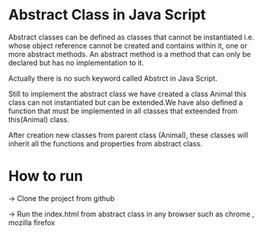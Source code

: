 # Abstract Class in Java Script

Abstract classes can be defined as classes that cannot be instantiated i.e. whose object reference cannot be created and contains within it, one or more abstract methods. An abstract method is a method that can only be declared but has no implementation to it.


Actually there is no such keyword called Abstrct in Java Script.

Still to implement the abstract class we have created a class Animal this class can not instantiated but can be extended.We have also defined a function that must be implemented in all classes that exteended from this(Animal) class.

After creation new classes from parent class (Animal), these classes will inherit all the functions and properties from abstract class.

# How to run

-> Clone the project from github

-> Run the index.html from abstract class in any browser such as chrome , mozilla firefox
